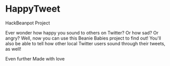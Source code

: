 # HappyTweet
HackBeanpot Project

Ever wonder how happy you sound to others on Twitter? Or how sad? Or angry? Well, now you can use this Beanie Babies project to find out!
You'll also be able to tell how other local Twitter users sound through their tweets, as well! 

Even further
Made with love

